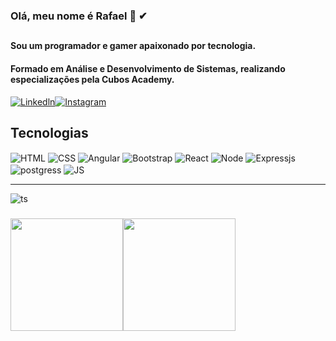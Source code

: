 ### Olá, meu nome é Rafael  👊 ✔
##
#### Sou um programador e gamer apaixonado por tecnologia.
#### Formado em Análise e Desenvolvimento de Sistemas, realizando especializações pela Cubos Academy.

[![Linkedln](https://img.shields.io/badge/LinkedIn-0077B5?style=for-the-badge&logo=linkedin&logoColor=white)](https://www.linkedin.com/in/odevrafaeloliveira/)[![Instagram](https://img.shields.io/badge/Instagram-E4405F?style=for-the-badge&logo=instagram&logoColor=white)](https://www.instagram.com/rafoliima/)



## Tecnologias 
<div style = "display: inline_block">
  <img align="center" alt="HTML" src="https://img.shields.io/badge/HTML5-E34F26?style=for-the-badge&logo=html5&logoColor=white">
  <img align="center" alt="CSS" src="https://img.shields.io/badge/CSS3-1572B6?style=for-the-badge&logo=css3&logoColor=white">
  <img align="center" alt="Angular" src="https://img.shields.io/badge/Angular-DD0031?style=for-the-badge&logo=angular&logoColor=white">
  <img align="center" alt="Bootstrap" src="https://img.shields.io/badge/Bootstrap-563D7C?style=for-the-badge&logo=bootstrap&logoColor=white">
  <img align="center" alt="React" src="https://img.shields.io/badge/React-20232A?style=for-the-badge&logo=react&logoColor=61DAFB">
  <img align="center" alt="Node" src="https://img.shields.io/badge/Node.js-43853D?style=for-the-badge&logo=node.js&logoColor=white">
  <img align="center" alt="Expressjs" src="https://img.shields.io/badge/Express.js-404D59?style=for-the-badge">
  <img align="center" alt="postgress" src="https://img.shields.io/badge/PostgreSQL-316192?style=for-the-badge&logo=postgresql&logoColor=white">
  <img align="center" alt="JS" src="https://img.shields.io/badge/JavaScript-323330?style=for-the-badge&logo=javascript&logoColor=F7DF1E">
  <hr>
  <img align="center" alt="ts" src="https://img.shields.io/badge/TypeScript-007ACC?style=for-the-badge&logo=typescript&logoColor=white">
</div>

###

<img height="180em" src="https://github-readme-stats.vercel.app/api?username=rafael654&show_icons=true&theme=github_dark&include_all_commits=true&count_private=true"/><img height="180em" src="https://github-readme-stats.vercel.app/api/top-langs/?username=rafael654&layout=compact&langs_count=7&theme=github_dark"/>
